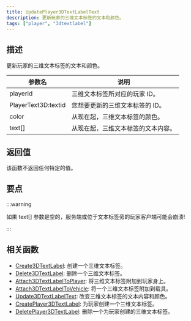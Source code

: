 ```yaml
---
title: UpdatePlayer3DTextLabelText
description: 更新玩家的三维文本标签的文本和颜色。
tags: ["player", "3dtextlabel"]
---
```


## 描述

更新玩家的三维文本标签的文本和颜色。

| 参数名          | 说明                               |
| --------------- | ---------------------------------- |
| playerid        | 三维文本标签所对应的玩家 ID。      |
| PlayerText3D:textid | 您想要更新的三维文本标签的 ID。    |
| color           | 从现在起，三维文本标签的颜色。     |
| text[]          | 从现在起，三维文本标签的文本内容。 |

## 返回值

该函数不返回任何特定的值。

## 要点

:::warning

如果 text[] 参数是空的，服务端或位于文本标签旁的玩家客户端可能会崩溃!

:::

## 相关函数

- [Create3DTextLabel](Create3DTextLabel): 创建一个三维文本标签。
- [Delete3DTextLabel](Delete3DTextLabel): 删除一个三维文本标签。
- [Attach3DTextLabelToPlayer](Attach3DTextLabelToPlayer): 将三维文本标签附加到玩家身上。
- [Attach3DTextLabelToVehicle](Attach3DTextLabelToVehicle): 将一个三维文本标签附加到载具。
- [Update3DTextLabelText](Update3DTextLabelText): 改变三维文本标签的文本内容和颜色。
- [CreatePlayer3DTextLabel](CreatePlayer3DTextLabel): 为玩家创建一个三维文本标签。
- [DeletePlayer3DTextLabel](DeletePlayer3DTextLabel): 删除一个为玩家创建的三维文本标签。
